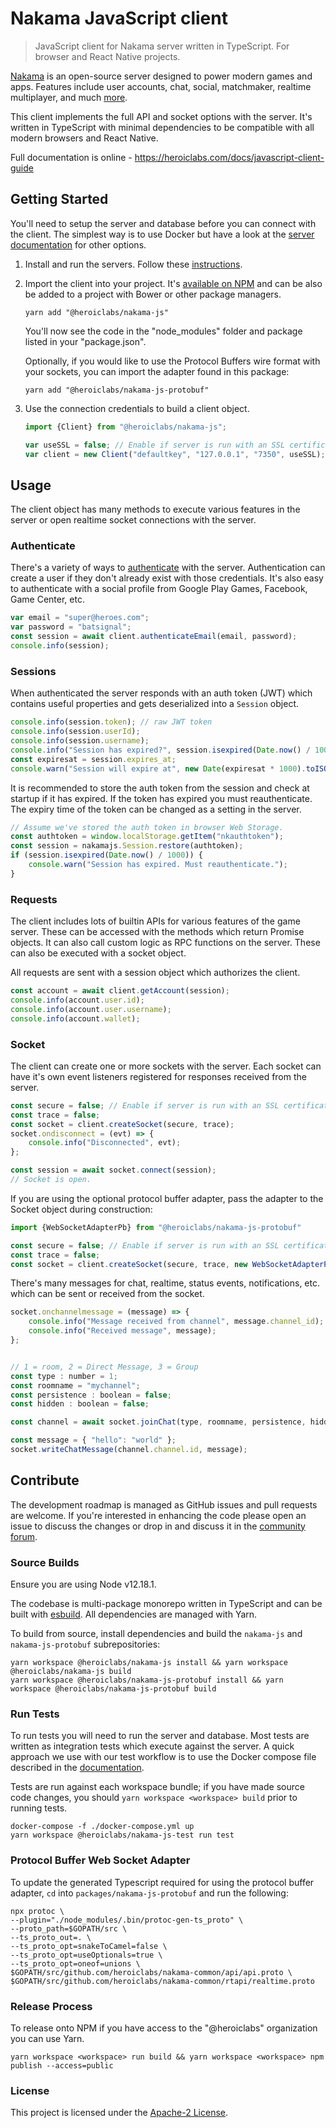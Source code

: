 Nakama JavaScript client
========================

> JavaScript client for Nakama server written in TypeScript. For browser and React Native projects.

[Nakama](https://github.com/heroiclabs/nakama) is an open-source server designed to power modern games and apps. Features include user accounts, chat, social, matchmaker, realtime multiplayer, and much [more](https://heroiclabs.com).

This client implements the full API and socket options with the server. It's written in TypeScript with minimal dependencies to be compatible with all modern browsers and React Native.

Full documentation is online - https://heroiclabs.com/docs/javascript-client-guide

## Getting Started

You'll need to setup the server and database before you can connect with the client. The simplest way is to use Docker but have a look at the [server documentation](https://github.com/heroiclabs/nakama#getting-started) for other options.

1. Install and run the servers. Follow these [instructions](https://heroiclabs.com/docs/install-docker-quickstart).

2. Import the client into your project. It's [available on NPM](https://www.npmjs.com/package/@heroiclabs/nakama-js) and can be also be added to a project with Bower or other package managers.

    ```shell
    yarn add "@heroiclabs/nakama-js"
    ```

    You'll now see the code in the "node_modules" folder and package listed in your "package.json".

    Optionally, if you would like to use the Protocol Buffers wire format with your sockets, you can import the adapter found in this package:

    ```shell
    yarn add "@heroiclabs/nakama-js-protobuf"
    ```

3. Use the connection credentials to build a client object.

    ```js
    import {Client} from "@heroiclabs/nakama-js";

    var useSSL = false; // Enable if server is run with an SSL certificate.
    var client = new Client("defaultkey", "127.0.0.1", "7350", useSSL);
    ```

## Usage

The client object has many methods to execute various features in the server or open realtime socket connections with the server.

### Authenticate

There's a variety of ways to [authenticate](https://heroiclabs.com/docs/authentication) with the server. Authentication can create a user if they don't already exist with those credentials. It's also easy to authenticate with a social profile from Google Play Games, Facebook, Game Center, etc.

```js
var email = "super@heroes.com";
var password = "batsignal";
const session = await client.authenticateEmail(email, password);
console.info(session);
```

### Sessions

When authenticated the server responds with an auth token (JWT) which contains useful properties and gets deserialized into a `Session` object.

```js
console.info(session.token); // raw JWT token
console.info(session.userId);
console.info(session.username);
console.info("Session has expired?", session.isexpired(Date.now() / 1000));
const expiresat = session.expires_at;
console.warn("Session will expire at", new Date(expiresat * 1000).toISOString());
```

It is recommended to store the auth token from the session and check at startup if it has expired. If the token has expired you must reauthenticate. The expiry time of the token can be changed as a setting in the server.

```js
// Assume we've stored the auth token in browser Web Storage.
const authtoken = window.localStorage.getItem("nkauthtoken");
const session = nakamajs.Session.restore(authtoken);
if (session.isexpired(Date.now() / 1000)) {
    console.warn("Session has expired. Must reauthenticate.");
}
```

### Requests

The client includes lots of builtin APIs for various features of the game server. These can be accessed with the methods which return Promise objects. It can also call custom logic as RPC functions on the server. These can also be executed with a socket object.

All requests are sent with a session object which authorizes the client.

```js
const account = await client.getAccount(session);
console.info(account.user.id);
console.info(account.user.username);
console.info(account.wallet);
```

### Socket

The client can create one or more sockets with the server. Each socket can have it's own event listeners registered for responses received from the server.

```js
const secure = false; // Enable if server is run with an SSL certificate
const trace = false;
const socket = client.createSocket(secure, trace);
socket.ondisconnect = (evt) => {
    console.info("Disconnected", evt);
};

const session = await socket.connect(session);
// Socket is open.
```

If you are using the optional protocol buffer adapter, pass the adapter to the Socket object during construction:

```js
import {WebSocketAdapterPb} from "@heroiclabs/nakama-js-protobuf"

const secure = false; // Enable if server is run with an SSL certificate
const trace = false;
const socket = client.createSocket(secure, trace, new WebSocketAdapterPb());
```

There's many messages for chat, realtime, status events, notifications, etc. which can be sent or received from the socket.

```js
socket.onchannelmessage = (message) => {
    console.info("Message received from channel", message.channel_id);
    console.info("Received message", message);
};


// 1 = room, 2 = Direct Message, 3 = Group
const type : number = 1;
const roomname = "mychannel";
const persistence : boolean = false;
const hidden : boolean = false;

const channel = await socket.joinChat(type, roomname, persistence, hidden);

const message = { "hello": "world" };
socket.writeChatMessage(channel.channel.id, message);
```

## Contribute

The development roadmap is managed as GitHub issues and pull requests are welcome. If you're interested in enhancing the code please open an issue to discuss the changes or drop in and discuss it in the [community forum](https://forum.heroiclabs.com).

### Source Builds

Ensure you are using Node v12.18.1.

The codebase is multi-package monorepo written in TypeScript and can be built with [esbuild](https://github.com/evanw/esbuild). All dependencies are managed with Yarn.

To build from source, install dependencies and build the `nakama-js` and `nakama-js-protobuf` subrepositories:

```shell
yarn workspace @heroiclabs/nakama-js install && yarn workspace @heroiclabs/nakama-js build
yarn workspace @heroiclabs/nakama-js-protobuf install && yarn workspace @heroiclabs/nakama-js-protobuf build
```

### Run Tests

To run tests you will need to run the server and database. Most tests are written as integration tests which execute against the server. A quick approach we use with our test workflow is to use the Docker compose file described in the [documentation](https://heroiclabs.com/docs/install-docker-quickstart).

Tests are run against each workspace bundle; if you have made source code changes, you should `yarn workspace <workspace> build` prior to running tests.

```shell
docker-compose -f ./docker-compose.yml up
yarn workspace @heroiclabs/nakama-js-test run test
```

### Protocol Buffer Web Socket Adapter

To update the generated Typescript required for using the protocol buffer adapter, `cd` into
`packages/nakama-js-protobuf` and run the following:

```shell
npx protoc \
--plugin="./node_modules/.bin/protoc-gen-ts_proto" \
--proto_path=$GOPATH/src \
--ts_proto_out=. \
--ts_proto_opt=snakeToCamel=false \
--ts_proto_opt=useOptionals=true \
--ts_proto_opt=oneof=unions \
$GOPATH/src/github.com/heroiclabs/nakama-common/api/api.proto \
$GOPATH/src/github.com/heroiclabs/nakama-common/rtapi/realtime.proto
```

### Release Process

To release onto NPM if you have access to the "@heroiclabs" organization you can use Yarn.

```shell
yarn workspace <workspace> run build && yarn workspace <workspace> npm publish --access=public
```

### License

This project is licensed under the [Apache-2 License](https://github.com/heroiclabs/nakama-js/blob/master/LICENSE).
